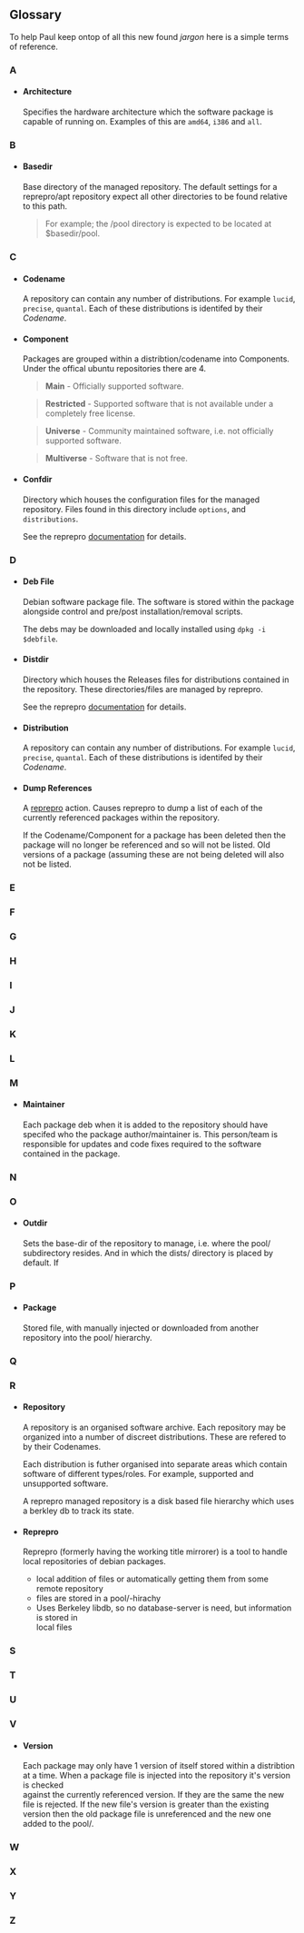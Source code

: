 ## Glossary

To help Paul keep ontop of all this new found _jargon_ here is a simple terms of reference.

### A 

*   #### Architecture

    Specifies the hardware architecture which the software package is capable of
    running on. Examples of this are `amd64`, `i386` and `all`.

### B

*   #### Basedir

    Base directory of the managed repository. The default settings for a reprepro/apt
    repository expect all other directories to be found relative to this path.

    >For example; the /pool directory is expected to be located at $basedir/pool.

### C

*   #### Codename

    A repository can contain any number of distributions. For example `lucid`, 
    `precise`, `quantal`. Each of these distributions is identifed by their _Codename_.

*   #### Component

    Packages are grouped within a distribtion/codename into Components. Under the 
    offical ubuntu repositories there are 4. 

    >**Main** - Officially supported software.

    >**Restricted** - Supported software that is not available under a completely free
                      license.

    >**Universe** - Community maintained software, i.e. not officially supported
                    software.

    >**Multiverse** - Software that is not free. 

*   #### Confdir
   
    Directory which houses the configuration files for the managed repository. 
    Files found in this directory include `options`, and `distributions`. 

    See the reprepro [documentation](http://mirrorer.alioth.debian.org/) for details.

### D

*   #### Deb File

    Debian software package file. The software is stored within the package alongside 
    control and pre/post installation/removal scripts.

    The debs may be downloaded and locally installed using `dpkg -i $debfile`.

*   #### Distdir

    Directory which houses the Releases files for distributions contained in the 
    repository. These directories/files are managed by reprepro.

    See the reprepro [documentation](http://mirrorer.alioth.debian.org/) for details.    

*   #### Distribution

    A repository can contain any number of distributions. For example `lucid`, 
    `precise`, `quantal`. Each of these distributions is identifed by their _Codename_.

*   #### Dump References

    A [reprepro](http://mirrorer.alioth.debian.org/) action. Causes reprepro to dump a 
    list of each of the currently referenced packages within the repository.

    If the Codename/Component for a package has been deleted then the package will no 
    longer be referenced and so will not be listed. Old versions of a package (assuming 
    these are not being deleted will also not be listed.

### E
### F
### G
### H
### I
### J
### K
### L
### M

*   #### Maintainer

    Each package deb when it is added to the repository should have specifed who the 
    package author/maintainer is. This person/team is responsible for updates and code
    fixes required to the software contained in the package.

### N
### O

*   #### Outdir

    Sets  the base-dir of the repository to manage, i.e. where the pool/ subdirectory 
    resides. And in which the dists/ directory is placed by default.  If

### P

*   #### Package

    Stored file, with manually injected or downloaded from another repository into the 
    pool/ hierarchy. 

### Q
### R

*   #### Repository

    A repository is an organised software archive. Each repository may be organized 
    into a number of discreet distributions. These are refered to by their Codenames.
    
    Each distribution is futher organised into separate areas which contain software
    of different types/roles. For example, supported and unsupported software.

    A reprepro managed repository is a disk based file hierarchy which uses a berkley 
    db to track its state. 

*   #### Reprepro

    Reprepro (formerly having the working title mirrorer) is a tool to handle local 
    repositories of debian packages.

    * local addition of files or automatically getting them from some remote repository
    * files are stored in a pool/-hirachy
    * Uses Berkeley libdb, so no database-server is need, but information is stored in    
      local files

### S
### T
### U
### V

*   #### Version

    Each package may only have 1 version of itself stored within a distribtion at a 
    time. When a package file is injected into the repository it's version is checked  
    against the currently referenced version. If they are the same the new file is 
    rejected. If the new file's version is greater than the existing version then the
    old package file is unreferenced and the new one added to the pool/.

### W
### X
### Y
### Z





